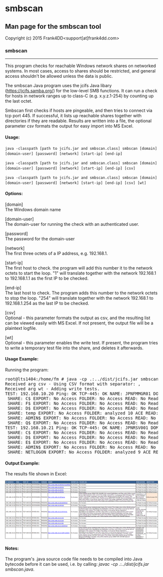 # smbscan

## Man page for the smbscan tool

Copyright (c) 2015 Frank4DD<support[at]frank4dd.com>

### smbscan

* * *

This program checks for reachable Windows network shares on networked systems. In most cases, access to shares should be restricted, and general access shouldn't be allowed unless the data is public.

The smbscan Java program uses the jcifs Java libary (https://jcifs.samba.org/) for the low-level SMB functions. It can run a check for hosts in network ranges up to class-C (e.g. x.y.z.1-254) by counting up the last octet.

Smbscan first checks if hosts are pingeable, and then tries to connect via tcp port 445. If successful, it lists up reachable shares together with directories if they are readable. Results are written into a file, the optional parameter csv formats the output for easy import into MS Excel.

#### Usage:

`java -classpath [path to jcifs.jar and smbscan.class] smbscan [domain] [domain-user] [password] [network] [start-ip] [end-ip]`  

`java -classpath [path to jcifs.jar and smbscan.class] smbscan [domain] [domain-user] [password] [network] [start-ip] [end-ip] [csv]`  

`java -classpath [path to jcifs.jar and smbscan.class] smbscan [domain] [domain-user] [password] [network] [start-ip] [end-ip] [csv] [wt]`  

#### Options:

[domain]  
      The Windows domain name

[domain-user]  
      The domain-user for running the check with an authenticated user.

[password]  
      The password for the domain-user

[network]  
      The first three octets of a IP address, e.g. 192.168.1.

[start-ip]   
      The first host to check. the program will add this number it to the network octets to start the loop. "1" will translate together with the network 192.168.1 to 192.168.1.1 as the first IP to be checked.

[end-ip]  
      The last host to check. The program adds this number to the network octets to stop the loop. "254" will  translate together with the network 192.168.1 to 192.168.1.254 as the last IP to be checked.

[csv]  
      Optional - this parameter formats the output as csv, and the resulting list can be viewed easily with MS Excel. If not present, the output file will be a plaintext logfile.

[wt]  
      Optional - this parameter enables the write test. If present, the program tries to write a temporary test file into the share, and deletes it afterwards. 

#### Usage Example:

Running the program:

<pre>root@lts1404:/home/fm # java -cp .:../dist/jcifs.jar smbscan FMDOM2 frank4dd mypass 192.168.10 20 22 csv wt
Received arg csv - Using CSV format with separator: ,
Received arg wt - Adding write tests.
TEST: 192.168.10.20 Ping: OK TCP-445: OK NAME: JPNFMMGR01 DOMAIN: FMDOM2 SHARE: MyTraceFiles EXPORT: No Access FOLDER: No Access READ: No Read Access WRITE: test1450080472113.txt No Write Access
 SHARE: C$ EXPORT: No Access FOLDER: No Access READ: No Read Access WRITE: test1450080472388.txt No Write Access
 SHARE: F$ EXPORT: No Access FOLDER: No Access READ: No Read Access WRITE: test1450080473100.txt No Write Access
 SHARE: D$ EXPORT: No Access FOLDER: No Access READ: No Read Access WRITE: test1450080473359.txt No Write Access
 SHARE: temp EXPORT: No Access FOLDER: analyzed 10 ACE READ: checked 5/5 share entries WRITE: test1450080474636.txt Write Access OK
 SHARE: ADMIN$ EXPORT: No Access FOLDER: No Access READ: No Read Access WRITE: test1450080474854.txt No Write Access
 SHARE: Q$ EXPORT: No Access FOLDER: No Access READ: No Read Access WRITE: test1450080475274.txt No Write Access
TEST: 192.168.10.21 Ping: OK TCP-445: OK NAME: JPNRSV001 DOMAIN: FMDOM2 SHARE: SYSVOL EXPORT: No Access FOLDER: analyzed 9 ACE READ: checked 5/6 share entries WRITE: test1450080475690.txt No Write Access
 SHARE: C$ EXPORT: No Access FOLDER: No Access READ: No Read Access WRITE: test1450080475978.txt No Write Access
 SHARE: D$ EXPORT: No Access FOLDER: No Access READ: No Read Access WRITE: test1450080476166.txt No Write Access
 SHARE: E$ EXPORT: No Access FOLDER: No Access READ: No Read Access WRITE: test1450080476336.txt No Write Access
 SHARE: ADMIN$ EXPORT: No Access FOLDER: No Access READ: No Read Access WRITE: test1450080476604.txt No Write Access
 SHARE: NETLOGON EXPORT: No Access FOLDER: analyzed 9 ACE READ: checked 5/173 share entries WRITE: test1450080477023.txt No Write Access</pre>

#### Output Example:

The results file shown in Excel:

![](images/smbscan-example.png)

#### Notes:

The program's .java source code file needs to be compiled into Java bytecode before it can be used, i.e. by calling:  _javac -cp .:../dist/jcifs.jar smbscan.java_.
